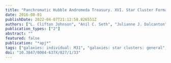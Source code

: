 ```yaml
---
title: "Panchromatic Hubble Andromeda Treasury. XVI. Star Cluster Formation Efficiency and the Clustered Fraction of Young Stars"
date: 2016-08-01
publishDate: 2022-04-07T21:12:58.826551Z
authors: ["L. Clifton Johnson", "Anil C. Seth", "Julianne J. Dalcanton", "Lori C. Beerman", "Morgan Fouesneau", "Alexia R. Lewis", "Daniel R. Weisz", "Benjamin F. Williams", "Eric F. Bell", "Andrew E. Dolphin", "Søren S. Larsen", "Karin Sandstrom", "Evan D. Skillman"]
publication_types: ["2"]
abstract: ""
featured: false
publication: "*apj*"
tags: ["galaxies: individual: M31", "galaxies: star clusters: general", "Astrophysics - Astrophysics of Galaxies"]
doi: "10.3847/0004-637X/827/1/33"
---
```


